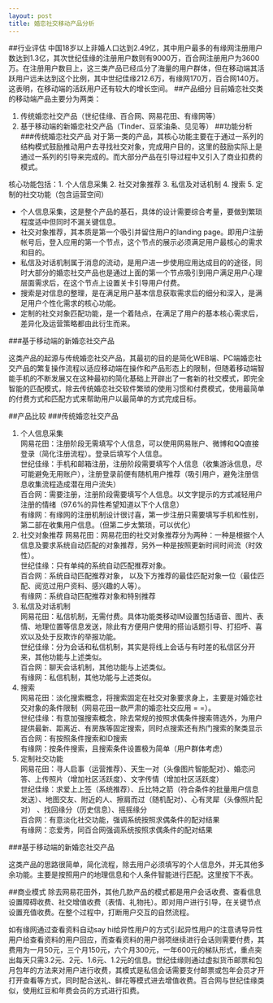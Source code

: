 ```yaml
---
layout: post
title: 婚恋社交移动产品分析
---
```


##行业评估
中国18岁以上非婚人口达到2.49亿，其中用户最多的有缘网注册用户数达到1.3亿，其次世纪佳缘的注册用户数则有9000万，百合网注册用户为3600万。在注册用户数目上，这三类产品已经瓜分了海量的用户群体，但在移动端其活跃用户远未达到这个比例，其中世纪佳缘212.6万，有缘网170万，百合网140万。这表明，在移动端的活跃用户还有较大的增长空间。
##产品细分
目前婚恋社交类的移动端产品主要分为两类：  
1. 传统婚恋社交产品（世纪佳缘、百合网、网易花田、有缘网等）  
2. 基于移动端的新婚恋社交产品（Tinder、豆浆油条、见见等）
##功能分析
###传统婚恋社交产品
对于第一类的产品，其核心功能主要在于通过一系列的结构模式鼓励推动用户去寻找社交对象，完成用户目的，这里的鼓励实际上是通过一系列的引导来完成的。而大部分产品在引导过程中又引入了商业扣费的模式。

核心功能包括：1. 个人信息采集 2. 社交对象推荐 3. 私信及对话机制 4. 搜索 5. 定制的社交功能（包含运营空间）

- 个人信息采集，这是整个产品的基石，具体的设计需要综合考量，要做到繁琐程度适中但同时不漏关键信息。
- 社交对象推荐，其本质是第一个吸引并留住用户的landing page。即用户注册帐号后，登入应用的第一个节点，这个节点的展示必须满足用户最核心的需求和目的。
- 私信及对话机制属于消息的流动，是用户进一步使用应用达成目的的途径，同时大部分的婚恋社交产品也是通过上面的第一个节点吸引到用户满足用户心理层面需求后，在这个节点上设置关卡引导用户付费。
- 搜索是对信息的整理，是在满足用户基本信息获取需求后的细分和深入，是满足用户个性化需求的核心功能。
- 定制的社交对象匹配功能，是一个着陆点，在满足了用户的基本核心需求后，差异化及运营策略都由此衍生而来。


###基于移动端的新婚恋社交产品

这类产品的起源与传统婚恋社交产品，其最初的目的是简化WEB端、PC端婚恋社交产品的繁复操作流程以适应移动端在操作和产品形态上的限制，但随着移动端智能手机的不断发展又在这种最初的简化基础上开辟出了一套新的社交模式，即完全智能的匹配模式，除去传统婚恋社交软件繁琐的使用习惯和付费模式，使用最简单的付费方式和匹配方式来帮助用户以最简单的方式完成目标。

##产品比较
###传统婚恋社交产品
1. 个人信息采集  
网易花田：注册阶段无需填写个人信息，可以使用网易账户、微博和QQ直接登录（简化注册流程）。登录后填写个人信息。  
世纪佳缘：手机和邮箱注册，注册阶段需要填写个人信息（收集游泳信息，尽可能避免无用账户），注册登录前便有随机用户推荐（吸引用户，避免注册信息收集流程造成潜在用户流失）  
百合网：需要注册，注册阶段需要填写个人信息。以文字提示的方式减轻用户注册的情绪（97.6%的异性希望知道以下个人信息）  
有缘网：有缘网的注册机制设计很讨喜，第一步注册只需要填写手机和性别，第二部在收集用户信息。（但第二步太繁琐，可以优化）
2. 社交对象推荐
网易花田：网易花田的社交对象推荐分为两种：一种是根据个人信息及要求系统自动匹配的对象推荐，另外一种是按照更新时间时间流（时效性）。  
世纪佳缘：只有单纯的系统自动匹配推荐对象。  
百合网：系统自动匹配推荐对象， 以及下方推荐的最佳匹配对象一位（最佳匹配、阅览过用户资料、感兴趣的人等）。   
有缘网：系统自动匹配推荐对象和特别推荐  
2. 私信及对话机制  
网易花田：私信机制，无需付费。具体功能类移动IM设置包括语音、图片、表情、地理位置等信息发送，除此有方便用户使用的搭讪话题引导、打招呼、喜欢以及处于反欺诈的举报功能。  
世纪佳缘：分为会话和私信机制，其实是将线上会话与有时差的私信区分开来，其他功能与上述类似。  
百合网：聊天会话机制，其他功能与上述类似。  
有缘网：私信机制，其他功能与上述类似。  
3. 搜索  
网易花田：淡化搜索概念，将搜索固定在社交对象要求身上，主要是对婚恋社交对象的条件限制（网易花田一款严肃的婚恋社交应用 = =）。  
世纪佳缘：有意加强搜索概念，除去常规的按照求偶条件搜索筛选外，为用户提供最新、距离近、有房族等固定搜索，同时点搜索还有热门搜索的聚类显示  
百合网：有按照条件搜索和ID搜索  
有缘网：按条件搜索，且搜索条件设置极为简单（用户群体考虑）  
4. 定制社交功能  
网易花田：寻人启事（运营推荐）、天生一对（头像图片智能配对）、婚恋问答、上传照片（增加社区活跃度）、文字传情（增加社区活跃度）  
世纪佳缘：求爱上上签（系统推荐）、丘比特之箭（符合条件的批量用户信息发送）、地图交友、附近的人、擦肩而过（随机配对）、心有灵犀（头像照片配对） 、找回缘分（历史信息）、摇摇缘分   
百合网：有意淡化社交功能，强调系统按照求偶条件的配对结果  
有缘网：恋爱秀，同百合网强调系统按照求偶条件的配对结果  



###基于移动端的新婚恋社交产品

这类产品的思路很简单，简化流程，除去用户必须填写的个人信息外，并无其他多余功能。主要是按照用户的地理信息和个人条件智能进行匹配。这里按下不表。

##商业模式
除去网易花田外，其他几款产品的模式都是用户会话收费、查看信息设置障碍收费、社交增值收费（表情、礼物扥）。即对用户进行引导，在关键节点设置充值收费。在整个过程中，打断用户交互的自然流程。

如有缘网通过查看资料自动say hi给异性用户的方式引起异性用户的注意诱导异性用户给查看资料的用户回应，而查看资料的用户弱项继续进行会话则需要付费，其费用为一月50元，三个月150元，六个月300元，一年600元的梯队形式，重点突出每天只需3.2元、2元、1.6元、1.2元的信息。世纪佳缘则通过虚拟货币邮票和包月包年的方法来对用户进行收费，其模式是私信会话需要支付邮票或包年会员才开打开查看等方式，同时配合送礼、鲜花等模式进去增值收费。百合网与世纪佳缘类似，使用红豆和年费会员的方式进行扣费。
